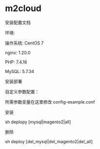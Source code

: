 # m2cloud

安装配置文档

环境:

操作系统: CentOS 7

nginx: 1.20.0

PHP:   7.4.16

MySQL: 5.7.34

安装部署

自定义参数配置：

所需参数变量在这里修改 config-example.conf

安装

sh deplopy [mysql|magento2|all] 

删除

sh deploy [del_mysql|del_magento2|del_all]
